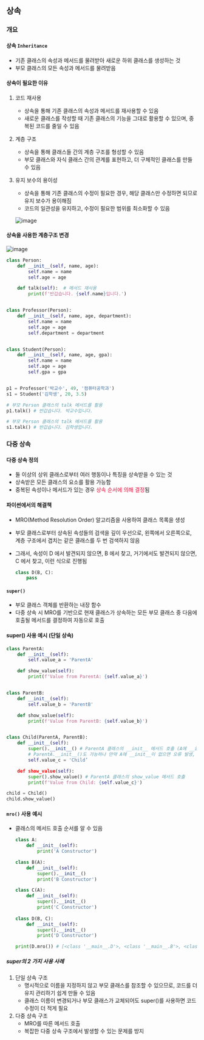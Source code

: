 ## 상속
### 개요
#### 상속 `Inheritance`
- 기존 클래스의 속성과 메서드를 물려받아 새로운 하위 클래스를 생성하는 것
- 부모 클래스의 모든 속성과 메서드를 물려받음

#### 상속이 필요한 이유
1. 코드 재사용
    - 상속을 통해 기존 클래스의 속성과 메서드를 재사용할 수 있음
    - 새로운 클래스를 작성할 때 기존 클래스의 기능을 그대로 활용할 수 있으며, 중복된 코드를 줄일 수 있음
2. 계층 구조
    - 상속을 통해 클래스들 간의 계층 구조를 형성할 수 있음
    - 부모 클래스와 자식 클래스 간의 관계를 표현하고, 더 구체적인 클래스를 만들 수 있음
3. 유지 보수의 용이성
    - 상속을 통해 기존 클래스의 수정이 필요한 경우, 해당 클래스만 수정하면 되므로 유지 보수가 용이해짐 
    - 코드의 일관성을 유지하고, 수정이 필요한 범위를 최소화할 수 있음

    ![image](https://github.com/ragu6963/TIL/assets/32388270/f259eed5-c629-4a42-b0cc-4896162169c8)

#### 상속을 사용한 계층구조 변경

![image](https://github.com/ragu6963/TIL/assets/32388270/ecdca0f0-47ce-4afc-853d-fa0d4575b458)

```py
class Person:
    def __init__(self, name, age):
        self.name = name
        self.age = age

    def talk(self):  # 메서드 재사용
        print(f'반갑습니다. {self.name}입니다.')


class Professor(Person):
    def __init__(self, name, age, department):
        self.name = name
        self.age = age
        self.department = department


class Student(Person):
    def __init__(self, name, age, gpa):
        self.name = name
        self.age = age
        self.gpa = gpa


p1 = Professor('박교수', 49, '컴퓨터공학과')
s1 = Student('김학생', 20, 3.5)

# 부모 Person 클래스의 talk 메서드를 활용
p1.talk() # 반갑습니다. 박교수입니다.

# 부모 Person 클래스의 talk 메서드를 활용
s1.talk() # 반갑습니다. 김학생입니다.
```

### 다중 상속
#### 다중 상속 정의
- 둘 이상의 상위 클래스로부터 여러 행동이나 특징을 상속받을 수 있는 것
- 상속받은 모든 클래스의 요소를 활용 가능함
- 중복된 속성이나 메서드가 있는 경우 <span style='color:crimson;'>상속 순서에 의해 결정</span>됨

#### 파이썬에서의 해결책

- MRO(Method Resolution Order) 알고리즘을 사용하여 클래스 목록을 생성
- 부모 클래스로부터 상속된 속성들의 검색을 깊이 우선으로, 왼쪽에서 오른쪽으로, 계층 구조에서 겹치는 같은 클래스를 두 번 검색하지 않음
- 그래서, 속성이 D 에서 발견되지 않으면, B 에서 찾고, 거기에서도 발견되지 않으면, C 에서 찾고, 이런 식으로 진행됨

    ```python
    class D(B, C):
        pass
    ```

#### `super()`
- 부모 클래스 객체를 반환하는 내장 함수
- 다중 상속 시 MRO를 기반으로 현재 클래스가 상속하는 모든 부모 클래스 중 다음에 호출될 메서드를 결정하여 자동으로 호출

#### super() 사용 예시 (단일 상속)

```python
class ParentA:
    def __init__(self):
        self.value_a = 'ParentA'

    def show_value(self):
        print(f'Value from ParentA: {self.value_a}')


class ParentB:
    def __init__(self):
        self.value_b = 'ParentB'

    def show_value(self):
        print(f'Value from ParentB: {self.value_b}')


class Child(ParentA, ParentB):
    def __init__(self):
        super().__init__() # ParentA 클래스의 __init__ 메서드 호출 (A에 __init__없으면 B로 감)
        # ParentA.__init__()도 가능하나 만약 A에 __init__이 없으면 오류 발생, B로 넘어가지 X
        self.value_c = 'Child’

    def show_value(self):
        super().show_value() # ParentA 클래스의 show_value 메서드 호출
        print(f'Value from Child: {self.value_c}')

child = Child()
child.show_value()
```

#### `mro()` 사용 예시
- 클래스의 메서드 호출 순서를 알 수 있음

  ```python
  class A:
      def __init__(self):
          print('A Constructor')

  class B(A):
      def __init__(self):
          super().__init__()
          print('B Constructor')

  class C(A):
      def __init__(self):
          super().__init__()
          print('C Constructor')
          
  class D(B, C):
      def __init__(self):
          super().__init__()
          print('D Constructor')

  print(D.mro()) # [<class '__main__.D'>, <class '__main__.B'>, <class '__main__.C'>, <class '__main__.A'>, <class 'object'>]

  ```

##### super의 2 가지 사용 사례
1. 단일 상속 구조
    - 명시적으로 이름을 지정하지 않고 부모 클래스를 참조할 수 있으므로, 코드를 더 유지 관리하기 쉽게 만들 수 있음
    - 클래스 이름이 변경되거나 부모 클래스가 교체되어도 super()를 사용하면 코드 수정이 더 적게 필요
2. 다중 상속 구조
    - MRO를 따른 메서드 호출
    - 복잡한 다중 상속 구조에서 발생할 수 있는 문제를 방지

    